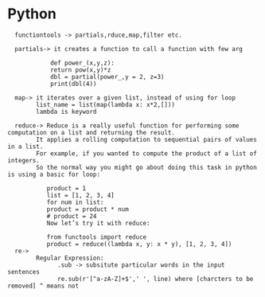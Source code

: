 # Python
      functiontools -> partials,rduce,map,filter etc.
      
      partials-> it creates a function to call a function with few arg 
      
                def power_(x,y,z):
                return pow(x,y)*z
                dbl = partial(power_,y = 2, z=3)
                print(dbl(4))
      
      map-> it iterates over a given list, instead of using for loop
            list_name = list(map(lambda x: x*2,[]))
            lambda is keyword
      
      reduce-> Reduce is a really useful function for performing some computation on a list and returning the result.
            It applies a rolling computation to sequential pairs of values in a list.
            For example, if you wanted to compute the product of a list of integers.
            So the normal way you might go about doing this task in python is using a basic for loop:
               
               product = 1
               list = [1, 2, 3, 4]
               for num in list:
               product = product * num
               # product = 24
               Now let’s try it with reduce:
               
               from functools import reduce
               product = reduce((lambda x, y: x * y), [1, 2, 3, 4])
      re-> 
            Regular Expression:
                  .sub -> subsitute particular words in the input sentences
                  re.sub(r'[^a-zA-Z]+$',' ', line) where [charcters to be removed] ^ means not
